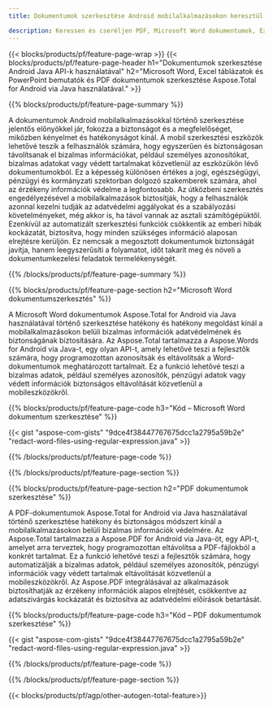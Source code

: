 ```yaml
---
title: Dokumentumok szerkesztése Android mobilalkalmazásokon keresztül 

description: Keressen és cseréljen PDF, Microsoft Word dokumentumok, Excel táblázatok és PowerPoint prezentációk adatait mobil Android alkalmazáson keresztül.
---
```


{{< blocks/products/pf/feature-page-wrap >}}
{{< blocks/products/pf/feature-page-header h1="Dokumentumok szerkesztése Android Java API-k használatával" h2="Microsoft Word, Excel táblázatok és PowerPoint bemutatók és PDF dokumentumok szerkesztése Aspose.Total for Android via Java használatával." >}}

{{% blocks/products/pf/feature-page-summary %}}

A dokumentumok Android mobilalkalmazásokkal történő szerkesztése jelentős előnyökkel jár, fokozza a biztonságot és a megfelelőséget, miközben kényelmet és hatékonyságot kínál. A mobil szerkesztési eszközök lehetővé teszik a felhasználók számára, hogy egyszerűen és biztonságosan távolítsanak el bizalmas információkat, például személyes azonosítókat, bizalmas adatokat vagy védett tartalmakat közvetlenül az eszközükön lévő dokumentumokból. Ez a képesség különösen értékes a jogi, egészségügyi, pénzügyi és kormányzati szektorban dolgozó szakemberek számára, ahol az érzékeny információk védelme a legfontosabb. Az útközbeni szerkesztés engedélyezésével a mobilalkalmazások biztosítják, hogy a felhasználók azonnal kezelni tudják az adatvédelmi aggályokat és a szabályozási követelményeket, még akkor is, ha távol vannak az asztali számítógépüktől. Ezenkívül az automatizált szerkesztési funkciók csökkentik az emberi hibák kockázatát, biztosítva, hogy minden szükséges információ alaposan elrejtésre kerüljön. Ez nemcsak a megosztott dokumentumok biztonságát javítja, hanem leegyszerűsíti a folyamatot, időt takarít meg és növeli a dokumentumkezelési feladatok termelékenységét.

{{% /blocks/products/pf/feature-page-summary  %}}

{{% blocks/products/pf/feature-page-section  h2="Microsoft Word dokumentumszerkesztés" %}}

A Microsoft Word dokumentumok Aspose.Total for Android via Java használatával történő szerkesztése hatékony és hatékony megoldást kínál a mobilalkalmazásokon belüli bizalmas információk adatvédelmének és biztonságának biztosítására. Az Aspose.Total tartalmazza a Aspose.Words for Android via Java-t, egy olyan API-t, amely lehetővé teszi a fejlesztők számára, hogy programozottan azonosítsák és eltávolítsák a Word-dokumentumok meghatározott tartalmait. Ez a funkció lehetővé teszi a bizalmas adatok, például személyes azonosítók, pénzügyi adatok vagy védett információk biztonságos eltávolítását közvetlenül a mobileszközökről. 

{{% blocks/products/pf/feature-page-code h3="Kód – Microsoft Word dokumentum szerkesztése" %}}

{{< gist "aspose-com-gists" "9dce4f38447767675dcc1a2795a59b2e" "redact-word-files-using-regular-expression.java" >}}

{{% /blocks/products/pf/feature-page-code  %}}

{{% /blocks/products/pf/feature-page-section %}}

{{% blocks/products/pf/feature-page-section  h2="PDF dokumentumok szerkesztése" %}}

A PDF-dokumentumok Aspose.Total for Android via Java használatával történő szerkesztése hatékony és biztonságos módszert kínál a mobilalkalmazásokon belüli bizalmas információk védelmére. Az Aspose.Total tartalmazza a Aspose.PDF for Android via Java-öt, egy API-t, amelyet arra terveztek, hogy programozottan eltávolítsa a PDF-fájlokból a konkrét tartalmat. Ez a funkció lehetővé teszi a fejlesztők számára, hogy automatizálják a bizalmas adatok, például személyes azonosítók, pénzügyi információk vagy védett tartalmak eltávolítását közvetlenül a mobileszközökről. Az Aspose.PDF integrálásával az alkalmazások biztosíthatják az érzékeny információk alapos elrejtését, csökkentve az adatszivárgás kockázatát és biztosítva az adatvédelmi előírások betartását.

{{% blocks/products/pf/feature-page-code h3="Kód – PDF dokumentumok szerkesztése" %}}

{{< gist "aspose-com-gists" "9dce4f38447767675dcc1a2795a59b2e" "redact-word-files-using-regular-expression.java" >}}

{{% /blocks/products/pf/feature-page-code  %}}

{{% /blocks/products/pf/feature-page-section %}}

{{< blocks/products/pf/agp/other-autogen-total-feature>}}